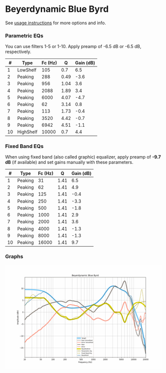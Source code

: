 # Beyerdynamic Blue Byrd
See [usage instructions](https://github.com/jaakkopasanen/AutoEq#usage) for more options and info.

### Parametric EQs
You can use filters 1-5 or 1-10. Apply preamp of -6.5 dB or -6.5 dB, respectively.

|   # | Type      |   Fc (Hz) |    Q |   Gain (dB) |
|-----|-----------|-----------|------|-------------|
|   1 | LowShelf  |       105 | 0.7  |         6.5 |
|   2 | Peaking   |       288 | 0.49 |        -3.6 |
|   3 | Peaking   |       956 | 1.04 |         3.6 |
|   4 | Peaking   |      2088 | 1.89 |         3.4 |
|   5 | Peaking   |      6000 | 4.07 |        -4.7 |
|   6 | Peaking   |        62 | 3.14 |         0.8 |
|   7 | Peaking   |       113 | 1.73 |        -0.4 |
|   8 | Peaking   |      3520 | 4.42 |        -0.7 |
|   9 | Peaking   |      6942 | 4.51 |        -1.1 |
|  10 | HighShelf |     10000 | 0.7  |         4.4 |

### Fixed Band EQs
When using fixed band (also called graphic) equalizer, apply preamp of **-9.7 dB** (if available) and set gains manually with these parameters.

|   # | Type    |   Fc (Hz) |    Q |   Gain (dB) |
|-----|---------|-----------|------|-------------|
|   1 | Peaking |        31 | 1.41 |         6.5 |
|   2 | Peaking |        62 | 1.41 |         4.9 |
|   3 | Peaking |       125 | 1.41 |        -0.4 |
|   4 | Peaking |       250 | 1.41 |        -3.3 |
|   5 | Peaking |       500 | 1.41 |        -1.8 |
|   6 | Peaking |      1000 | 1.41 |         2.9 |
|   7 | Peaking |      2000 | 1.41 |         3.6 |
|   8 | Peaking |      4000 | 1.41 |        -1.3 |
|   9 | Peaking |      8000 | 1.41 |        -1.3 |
|  10 | Peaking |     16000 | 1.41 |         9.7 |

### Graphs
![](./Beyerdynamic%20Blue%20Byrd.png)

